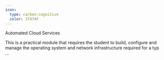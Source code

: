```yaml
---
icon:
  type: carbon:cognitive
  color: 37474F
---
```

Automated Cloud Services

This is a practical module that requires the student to build, configure and manage the operating system and network infrastructure required for a typ ... 
